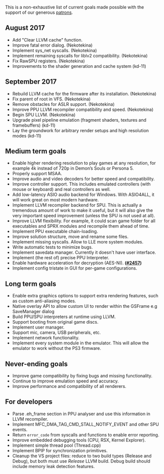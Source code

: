 This is a non-exhaustive list of current goals made possible with the support of our generous [patrons](https://www.patreon.com/Nekotekina).

## August 2017
* Add "Clear LLVM cache" function.
* Improve fatal error dialog. (Nekotekina)
* Implement sys_net syscalls. (Nekotekina)
* Implement remaining syscalls for liblv2 compatibility. (Nekotekina)
* Fix RawSPU registers. (Nekotekina)
* Improvements to the shader generation and cache system (kd-11)

## September 2017
* Rebuild LLVM cache for the firmware after its installation. (Nekotekina)
* Fix parent of root in VFS. (Nekotekina)
* Remove obstacles for ASLR support. (Nekotekina)
* Improve PPU LLVM recompiler compatibility and speed. (Nekotekina)
* Begin SPU LLVM. (Nekotekina)
* Upgrade pixel pipeline emulation (fragment shaders, textures and framebuffers) (kd-11)
* Lay the groundwork for arbitrary render setups and high resolution modes (kd-11)

## Medium term goals
* Enable higher rendering resolution to play games at any resolution, for example 4k instead of 720p in Demon’s Souls or Persona 5.
* Properly support MSAA.
* Improve audio and video decoders for better speed and compatibility.
* Improve controller support. This includes emulated controllers (with mouse or keyboard) and real controllers as well.
* Add low-latency ASIO audio backend for Windows. With ASIO4ALL, it will work great on most modern hardware.
* Implement LLVM recompiler backend for SPU. This is actually a tremendous amount of work to make it useful, but it will also give the very important speed improvement (unless the SPU is not used at all).
* Improve LLVM flexibility. For example, it could scan game folder for all executables and SPRX modules and recompile them ahead of time.
* Implement PPU executable chain-loading.
* Improve solution structure, move and rename some files.
* Implement missing syscalls. Allow to LLE more system modules.
* Write automatic tests to minimize bugs.
* Implement savedata manager. Currently it doesn't have user interface.
* Implement (the rest of) precise PPU Interpreter.
* Enable hardware acceleration for decryption (AES-NI). **([#2457](https://github.com/RPCS3/rpcs3/pull/2457))**
* Implement config tristate in GUI for per-game configurations.

## Long term goals
* Enable extra graphics options to support extra rendering features, such as custom anti-aliasing modes.
* Native overlay API to allow custom UI to render within the GSFrame e.g SaveManager dialog
* Build PPU/SPU interpreters at runtime using LLVM.
* Support booting from original game discs.
* Implement user manager.
* Support mic, camera, USB peripherals, etc.
* Implement network functionality.
* Implement every system module in the emulator. This will allow the emulator to work without the PS3 firmware.

## Never-ending goals
* Improve game compatibility by fixing bugs and missing functionality.
* Continue to improve emulation speed and accuracy.
* Improve performance and compatibility of all renderers.

## For developers
* Parse .eh_frame section in PPU analyser and use this information in LLVM recompiler.
* Implement MFC_DMA_TAG_CMD_STALL_NOTIFY_EVENT and other SPU events.
* Return `error_code` from syscalls and functions to enable error reporting.
* Improve embedded debugging tools (CPU, RSX, Kernel Explorer).
* Implement simple thread pool (Thread.cpp)
* Implement BPIP for synchronization primitives.
* Cleanup the VS project files: reduce to two build types (Release and Debug), but both must use *Release* LLVM build. Debug build should include memory leak detection features.